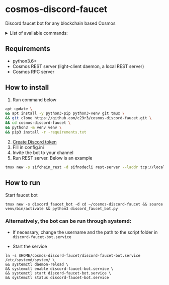 # cosmos-discord-faucet
Discord faucet bot for any blockchain based Cosmos  


<details>
  <summary>List of available commands:</summary>

1. Request coins through the faucet  
`$request sif1lj3rsayj4xtrhp2e3elv4nf7lazxty272zqegr`

Transaction status explanation:  
✅ - mean bot send transaction to your address

2. Displays the current status of the node where faucet is running  
`$faucet_status`

3. Show tap address  
`$faucet_address` or `$tap_address`

4. Show transaction information for a specific transaction ID  
`$tx_info 009CEA347EAFD795E8B10088D18156BC15F24362416BEEF1073BFDFD936E19B0`

5. Show address balance  
`$balance sif1lj3rsayj4xtrhp2e3elv4nf7lazxty272zqegr`  

</details>  


## Requirements
- python3.6+  
- Cosmos REST server (light-client daemon, a local REST server)  
- Cosmos RPC server  

## How to install  
1. Run command below  
```bash
apt update \
&& apt install -y python3-pip python3-venv git tmux \
&& git clone https://github.com/c29r3/cosmos-discord-faucet.git \
&& cd cosmos-discord-faucet \
&& python3 -m venv venv \
&& pip3 install -r -requirements.txt
```
2. [Create Discord token](https://github.com/reactiflux/discord-irc/wiki/Creating-a-discord-bot-&-getting-a-token)  
3. Fill in config.ini  
4. Invite the bot to your channel  
5. Run REST server. Below is an example  
```bash
tmux new -s sifchain_rest -d sifnodecli rest-server --laddr tcp://localhost:1317 --node tcp://localhost:26657 --chain-id monkey-bars
```  


## How to run  
Start faucet bot  
```
tmux new -s discord_faucet_bot -d cd ~/cosmos-discord-faucet && source venv/bin/activate && python3 discord_faucet_bot.py
```  
  
### Alternatively, the bot can be run through systemd:  
- If necessary, change the username and the path to the script folder in `discord-faucet-bot.service`  

- Start the service  
```
ln -s $HOME/cosmos-discord-faucet/discord-faucet-bot.service /etc/systemd/system/ \
&& systemctl daemon-reload \
&& systemctl enable discord-faucet-bot.service \
&& systemctl start discord-faucet-bot.service \
&& systemctl status discord-faucet-bot.service
```  

